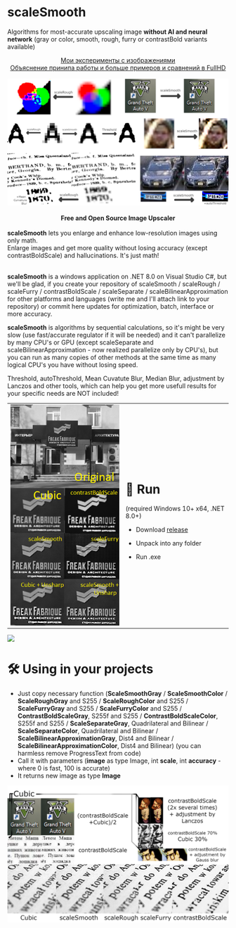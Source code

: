 # scaleSmooth
Algorithms for most-accurate upscaling image **without AI and neural network** (gray or color, smooth, rough, furry or contrastBold variants available)<br>
<div align="center"><a href="https://dzen.ru/suite/b70ea5e2-65bd-49ea-b0e4-49fc31e96df6">Мои эксперименты с изображениями</a><br>
<a href="https://dzen.ru/video/watch/6633aca1aef1ff543f59646e">Объяснение принипа работы и больше примеров и сравнений в FullHD</a>  
  <br><br>
<img src="https://raw.githubusercontent.com/no4ni/scaleSmooth/main/img/demo.png"/><br><br>
<b>Free and Open Source Image Upscaler</b></div><br>
<b>scaleSmooth</b> lets you enlarge and enhance low-resolution images using only math.<br>
Enlarge images and get more quality without losing accuracy (except contrastBoldScale) and hallucinations. It's just math!<br><br>

**scaleSmooth** is a windows application on .NET 8.0 on Visual Studio C#, but we'll be glad, if you create your repository of scaleSmooth / scaleRough / scaleFurry / contrastBoldScale / scaleSeparate / scaleBilinearApproximation for other platforms and languages (write me and I'll attach link to your repository) or commit here updates for optimization, batch, interface or more accuracy.<br>

**scaleSmooth** is algorithms by sequential calculations, so it's might be very slow (use fast/accurate regulator if it will be needed) and it can't parallelize by many CPU's or GPU (except scaleSeparate and scaleBilinearApproximation - now realized parallelize only by CPU's), but you can run as many copies of other methods at the same time as many logical CPU's you have without losing speed.<br>

Threshold, autoThreshold, Mean Cuvatute Blur, Median Blur, adjustment by Lanczos and other tools, which can help you get more usefull results for your specific needs are NOT included!
<table align="center"><tr><td>
<img src="https://raw.githubusercontent.com/no4ni/scaleSmooth/main/img/demo2.png"/></td><td>

# 🏃 Run
(required Windows 10+ x64, .NET 8.0+) 
- Download <a href="https://github.com/no4ni/scaleSmooth/raw/main/run/scaleSmooth-windows10-x64.zip">release</a>
- Unpack into any folder
- Run .exe<br></td></tr></table>

  <img src="https://raw.githubusercontent.com/no4ni/scaleSmooth/main/img/demo5.png"/>

# 🛠 Using in your projects
- Just copy necessary function (**ScaleSmoothGray** / **ScaleSmoothColor** / **ScaleRoughGray** and S255 / **ScaleRoughColor** and S255 / **ScaleFurryGray** and S255 / **ScaleFurryColor** and S255 / **ContrastBoldScaleGray**, S255f and S255 / **ContrastBoldScaleColor**, S255f and S255 / **ScaleSeparateGray**, Quadrilateral and Bilinear / **ScaleSeparateColor**, Quadrilateral and Bilinear / **ScaleBilinearApproximationGray**, Dist4 and Bilinear / **ScaleBilinearApproximationColor**, Dist4 and Bilinear) (you can harmless remove ProgressText from code)
- Call it with parameters (**image** as type Image, int **scale**, int **accuracy** - where 0 is fast, 100 is accurate)
- It returns new image as type **Image** <br>

<img src="https://raw.githubusercontent.com/no4ni/scaleSmooth/main/img/demo3.png"/>












